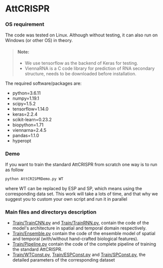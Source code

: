 # AttCRISPR
### OS requirement
The code was tested on Linux. 
Although without testing, it can also run on Windows (or other OS) in theory.
> #### Note:
> - We use tensorflow as the backend of Keras for testing.
> - ViennaRNA is a C code library for prediction of RNA secondary structure, 
needs to be downloaded before installation. 

The required software/packages are:
* python=3.6.11
* numpy=1.19.1
* scipy=1.5.2
* tensorflow=1.14.0
* keras=2.2.4
* scikit-learn=0.23.2
* biopython=1.71 
* viennarna=2.4.5
* pandas=1.1.0
* hyperopt

### Demo
If you want to train the standard AttCRISPR from scratch one way is to run as follow
```bash
python AttCRISPRDemo.py WT
```
where WT can be replaced by ESP and SP, which means using the corresponding data set. 
This work will take a lots of time, and that why we suggest you to custom your own script and run it in parallel 

### Main files and directorys description
* [Train/TrainCNN.py](https://github.com/South-Walker/AttCRISPR/blob/master/Train/TrainCNN.py) and 
[Train/TrainRNN.py](https://github.com/South-Walker/AttCRISPR/blob/master/Train/TrainRNN.py), 
contain the code of the model's architecture in spatial and temporal domain respectively.
* [Train/Ensemble.py](https://github.com/South-Walker/AttCRISPR/blob/master/Train/Ensemble.py) 
contain the code of the ensemble model of spatial and temporal (with/without hand-crafted biological features).
* [Train/Pipeline.py](https://github.com/South-Walker/AttCRISPR/blob/master/Train/Pipeline.py) 
contain the code of the complete pipeline of training the standard AttCRISPR.  
* [Train/WTConst.py](https://github.com/South-Walker/AttCRISPR/blob/master/Train/WTConst.py), 
[Train/ESPConst.py](https://github.com/South-Walker/AttCRISPR/blob/master/Train/ESPConst.py) and 
[Train/SPConst.py](https://github.com/South-Walker/AttCRISPR/blob/master/Train/SPConst.py), 
the detailed parameters of the corresponding dataset